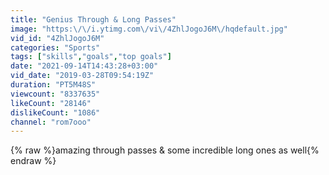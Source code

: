 ```yaml
---
title: "Genius Through & Long Passes"
image: "https:\/\/i.ytimg.com\/vi\/4ZhlJogoJ6M\/hqdefault.jpg"
vid_id: "4ZhlJogoJ6M"
categories: "Sports"
tags: ["skills","goals","top goals"]
date: "2021-09-14T14:43:28+03:00"
vid_date: "2019-03-28T09:54:19Z"
duration: "PT5M48S"
viewcount: "8337635"
likeCount: "28146"
dislikeCount: "1086"
channel: "rom7ooo"
---
```

{% raw %}amazing through passes &amp; some incredible long ones as well{% endraw %}
